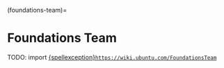 (foundations-team)=
# Foundations Team

TODO: import [{spellexception}`https://wiki.ubuntu.com/FoundationsTeam`](https://wiki.ubuntu.com/FoundationsTeam)
